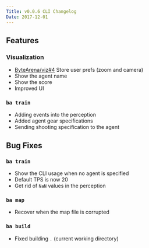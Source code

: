 ```yaml
---
Title: v0.0.6 CLI Changelog
Date: 2017-12-01
---
```


## Features

### Visualization

- [ByteArena/viz#4](https://github.com/ByteArena/viz/issues/4) Store user prefs (zoom and camera)
- Show the agent name
- Show the score
- Improved UI

### `ba train`

- Adding events into the perception
- Added agent gear specifications
- Sending shooting specification to the agent

## Bug Fixes

### `ba train`

- Show the CLI usage when no agent is specified
- Default TPS is now 20
- Get rid of `NaN` values in the perception

### `ba map`

- Recover when the map file is corrupted

### `ba build`

- Fixed building `.` (current working directory)
